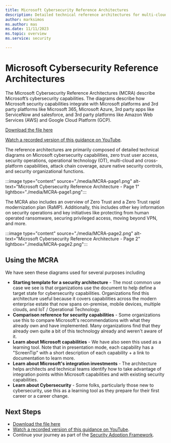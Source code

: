 ```yaml
---
title: Microsoft Cybersecurity Reference Architectures
description: Detailed technical reference architectures for multi-cloud cybersecurity including Microsoft and 3rd party platforms
author: marksimos
ms.author: mas
ms.date: 11/11/2023
ms.topic: overview
ms.service: security

---
```

# Microsoft Cybersecurity Reference Architectures

The Microsoft Cybersecurity Reference Architectures (MCRA) describe Microsoft’s cybersecurity capabilities. The diagrams describe how Microsoft security capabilities integrate with Microsoft platforms and 3rd party platforms like Microsoft 365, Microsoft Azure, 3rd party apps like ServiceNow and salesforce, and 3rd party platforms like Amazon Web Services (AWS) and Google Cloud Platform (GCP).

[Download the file here](https://github.com/MicrosoftDocs/security/blob/main/Downloads/microsoft-cybersecurity-reference-architectures.pptx?raw=true)

[Watch a recorded version of this guidance on YouTube](https://aka.ms/MCRA-videos).

The reference architectures are primarily composed of detailed technical diagrams on Microsoft cybersecurity capabilities, zero trust user access, security operations, operational technology (OT), multi-cloud and cross-platform capabilities, attack chain coverage, azure native security controls, and security organizational functions.

:::image type="content" source="./media/MCRA-page1.png" alt-text="Microsoft Cybersecurity Reference Architecture - Page 1" lightbox="./media/MCRA-page1.png":::

The MCRA also includes an overview of Zero Trust and a Zero Trust rapid modernization plan (RaMP). Additionally, this includes other key information on security operations and key initiatives like protecting from human operated ransomware, securing privileged access, moving beyond VPN, and more.

:::image type="content" source="./media/MCRA-page2.png" alt-text="Microsoft Cybersecurity Reference Architecture - Page 2" lightbox="./media/MCRA-page2.png":::

## Using the MCRA

We have seen these diagrams used for several purposes including

- **Starting template for a security architecture** - The most common use case we see is that organizations use the document to help define a target state for cybersecurity capabilities.
Organizations find this architecture useful because it covers capabilities across the modern enterprise estate that now spans on-premise, mobile devices, multiple clouds, and IoT / Operational Technology.
- **Comparison reference for security capabilities** - Some organizations use this to compare Microsoft's recommendations with what they already own and have implemented. Many organizations find that they already own quite a bit of this technology already and weren't aware of it.
- **Learn about Microsoft capabilities** - We have also seen this used as a learning tool. Note that in presentation mode, each capability has a "ScreenTip" with a short description of each capability + a link to documentation to learn more.
- **Learn about Microsoft's integration investments** - The architecture helps architects and technical teams identify how to take advantage of integration points within Microsoft capabilities and with existing security capabilities.
- **Learn about Cybersecurity** - Some folks, particularly those new to cybersecurity, use this as a learning tool as they prepare for their first career or a career change.

## Next Steps

- [Download the file here](https://github.com/MicrosoftDocs/security/blob/main/Downloads/microsoft-cybersecurity-reference-architectures.pptx?raw=true)
- [Watch a recorded version of this guidance on YouTube](https://aka.ms/MCRA-videos).
- Continue your journey as part of the [Security Adoption Framework](../../ciso-workshop/adoption.md).

